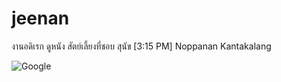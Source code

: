 # jeenan
งานอดิเรก ดูหนัง
สัตย์เลี้ยงที่ชอบ  สุนัข
[3:15 PM] Noppanan Kantakalang
    

![Google ](https://www.google.com/imgres?imgurl=https%3A%2F%2Fimgcp.aacdn.jp%2Fimg-a%2F1200%2Fauto%2Fglobal-aaj-front%2Farticle%2F2017%2F10%2F59e042b5de07d_59e041ee14c8b_842368218.jpg&imgrefurl=https%3A%2F%2Fallabout-japan.com%2Fth%2Farticle%2F5804%2F&tbnid=u603epEwcqVuQM&vet=12ahUKEwjXzvaoy6_wAhXA6XMBHfTnDB0QMygeegUIARDMAQ..i&docid=g6iBe6DKo0gAUM&w=764&h=900&q=%E0%B8%AB%E0%B8%A1%E0%B8%B2&ved=2ahUKEwjXzvaoy6_wAhXA6XMBHfTnDB0QMygeegUIARDMAQ.jpg)

